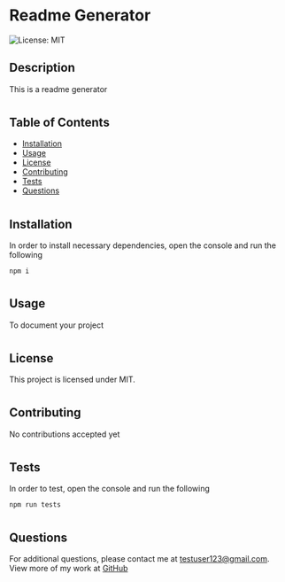 

# Readme Generator
![License: MIT](https://img.shields.io/badge/License-MIT-yellow.svg)
## Description
This is a readme generator
#
## Table of Contents
* [Installation](#installation)
* [Usage](#usage)
* [License](#license)
* [Contributing](#contributing)
* [Tests](#tests)
* [Questions](#questions)
#
## Installation
In order to install necessary dependencies, open the console and run the following

```npm i```
#
## Usage
To document your project
#
## License
This project is licensed under MIT.
#
## Contributing
No contributions accepted yet
#
## Tests
In order to test, open the console and run the following

```npm run tests```
#
## Questions
For additional questions, please contact me at testuser123@gmail.com. View more of my work at [GitHub](https://github.com/testuser123)
